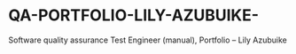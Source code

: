 # QA-PORTFOLIO-LILY-AZUBUIKE-
 Software  quality assurance Test Engineer (manual), Portfolio – Lily Azubuike
